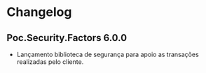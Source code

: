 # Changelog


## Poc.Security.Factors 6.0.0

- Lançamento biblioteca de segurança para apoio as transações realizadas pelo cliente.